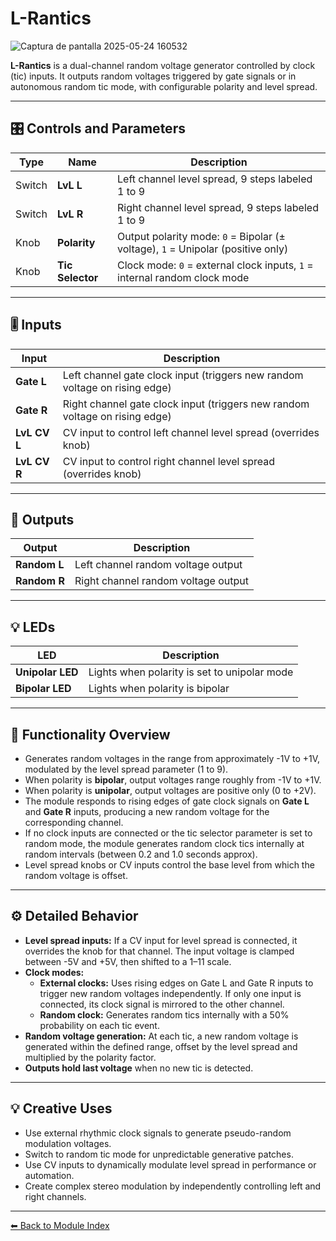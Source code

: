 # L-Rantics

![Captura de pantalla 2025-05-24 160532](https://github.com/user-attachments/assets/08cae698-d361-425c-a4a9-6719976c0bbc)

**L-Rantics** is a dual-channel random voltage generator controlled by clock (tic) inputs. It outputs random voltages triggered by gate signals or in autonomous random tic mode, with configurable polarity and level spread.

---

## 🎛️ Controls and Parameters

| Type     | Name           | Description |
|----------|----------------|-------------|
| Switch   | **LvL L**      | Left channel level spread, 9 steps labeled 1 to 9 |
| Switch   | **LvL R**      | Right channel level spread, 9 steps labeled 1 to 9 |
| Knob     | **Polarity**   | Output polarity mode: `0` = Bipolar (± voltage), `1` = Unipolar (positive only) |
| Knob     | **Tic Selector** | Clock mode: `0` = external clock inputs, `1` = internal random clock mode |

---

## 🎚️ Inputs

| Input      | Description                      |
|------------|---------------------------------|
| **Gate L** | Left channel gate clock input (triggers new random voltage on rising edge) |
| **Gate R** | Right channel gate clock input (triggers new random voltage on rising edge) |
| **LvL CV L** | CV input to control left channel level spread (overrides knob) |
| **LvL CV R** | CV input to control right channel level spread (overrides knob) |

---

## 🔌 Outputs

| Output     | Description              |
|------------|--------------------------|
| **Random L** | Left channel random voltage output |
| **Random R** | Right channel random voltage output |

---

## 💡 LEDs

| LED              | Description                  |
|------------------|------------------------------|
| **Unipolar LED**  | Lights when polarity is set to unipolar mode |
| **Bipolar LED**   | Lights when polarity is bipolar |

---

## 🔧 Functionality Overview

- Generates random voltages in the range from approximately -1V to +1V, modulated by the level spread parameter (1 to 9).
- When polarity is **bipolar**, output voltages range roughly from -1V to +1V.
- When polarity is **unipolar**, output voltages are positive only (0 to +2V).
- The module responds to rising edges of gate clock signals on **Gate L** and **Gate R** inputs, producing a new random voltage for the corresponding channel.
- If no clock inputs are connected or the tic selector parameter is set to random mode, the module generates random clock tics internally at random intervals (between 0.2 and 1.0 seconds approx).
- Level spread knobs or CV inputs control the base level from which the random voltage is offset.

---

## ⚙️ Detailed Behavior

- **Level spread inputs:** If a CV input for level spread is connected, it overrides the knob for that channel. The input voltage is clamped between -5V and +5V, then shifted to a 1–11 scale.
- **Clock modes:**  
  - **External clocks:** Uses rising edges on Gate L and Gate R inputs to trigger new random voltages independently. If only one input is connected, its clock signal is mirrored to the other channel.  
  - **Random clock:** Generates random tics internally with a 50% probability on each tic event.
- **Random voltage generation:** At each tic, a new random voltage is generated within the defined range, offset by the level spread and multiplied by the polarity factor.
- **Outputs hold last voltage** when no new tic is detected.

---

## 💡 Creative Uses

- Use external rhythmic clock signals to generate pseudo-random modulation voltages.
- Switch to random tic mode for unpredictable generative patches.
- Use CV inputs to dynamically modulate level spread in performance or automation.
- Create complex stereo modulation by independently controlling left and right channels.

---

[⬅ Back to Module Index](../README.md)
